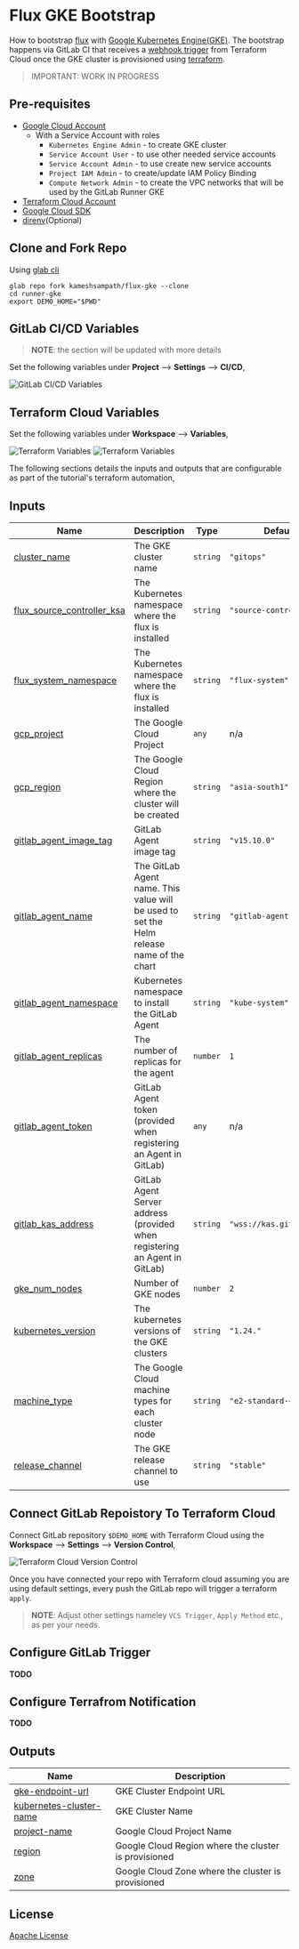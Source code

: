 # Flux GKE Bootstrap

How to bootstrap [flux](https://fluxcd.io) with [Google Kubernetes Engine(GKE)](https://cloud.google.com/kubernetes-engine). The bootstrap happens via GitLab CI that receives a [webhook trigger](https://docs.gitlab.com/ee/ci/triggers/#use-a-webhook-payload) from Terraform Cloud once the GKE cluster is provisioned using [terraform](https://terraform.build).

> IMPORTANT: WORK IN PROGRESS

## Pre-requisites

- [Google Cloud Account](https://cloud.google.com)
  - With a Service Account with roles
    - `Kubernetes Engine Admin`  - to create GKE cluster
    - `Service Account User`     - to use other needed service accounts
    - `Service Account Admin`    - to use create new service accounts
    - `Project IAM Admin`        - to create/update IAM Policy Binding
    - `Compute Network Admin`    - to create the VPC networks that will be used by the GitLab Runner GKE
- [Terraform Cloud Account](https://app.terraform.io/public/signup/account)
- [Google Cloud SDK](https://cloud.google.com/sdk)
- [direnv](https://direnv.net)(Optional)

## Clone and Fork Repo

Using [glab cli](https://gitlab.com/gitlab-org/cli)

```shell
glab repo fork kameshsampath/flux-gke --clone
cd runner-gke
export DEMO_HOME="$PWD"
```

## GitLab CI/CD Variables

>**NOTE**: the section will be updated with more details

Set the following variables under **Project** --> **Settings** --> **CI/CD**,

![GitLab CI/CD Variables](/docs/images/gitlab-cicd-variables.png)

## Terraform Cloud Variables

Set the following variables under **Workspace** --> **Variables**,

![Terraform Variables](/docs/images/tfcloud-variables.png)
![Terraform Variables](/docs/images/tfcloud-variables-2.png)

The following sections details the inputs and outputs that are configurable as part of the tutorial's terraform automation,

## Inputs

| Name | Description | Type | Default | Required |
|------|-------------|------|---------|:--------:|
| <a name="input_cluster_name"></a> [cluster\_name](#input\_cluster\_name) | The GKE cluster name | `string` | `"gitops"` | no |
| <a name="input_flux_source_controller_ksa"></a> [flux\_source\_controller\_ksa](#input\_flux\_source\_controller\_ksa) | The Kubernetes namespace where the flux is installed | `string` | `"source-controller"` | no |
| <a name="input_flux_system_namespace"></a> [flux\_system\_namespace](#input\_flux\_system\_namespace) | The Kubernetes namespace where the flux is installed | `string` | `"flux-system"` | no |
| <a name="input_gcp_project"></a> [gcp\_project](#input\_gcp\_project) | The Google Cloud Project | `any` | n/a | yes |
| <a name="input_gcp_region"></a> [gcp\_region](#input\_gcp\_region) | The Google Cloud Region where the cluster will be created | `string` | `"asia-south1"` | no |
| <a name="input_gitlab_agent_image_tag"></a> [gitlab\_agent\_image\_tag](#input\_gitlab\_agent\_image\_tag) | GitLab Agent image tag | `string` | `"v15.10.0"` | no |
| <a name="input_gitlab_agent_name"></a> [gitlab\_agent\_name](#input\_gitlab\_agent\_name) | The GitLab Agent name. This value will be used to set the Helm release name of the chart | `string` | `"gitlab-agent"` | no |
| <a name="input_gitlab_agent_namespace"></a> [gitlab\_agent\_namespace](#input\_gitlab\_agent\_namespace) | Kubernetes namespace to install the GitLab Agent | `string` | `"kube-system"` | no |
| <a name="input_gitlab_agent_replicas"></a> [gitlab\_agent\_replicas](#input\_gitlab\_agent\_replicas) | The number of replicas for the agent | `number` | `1` | no |
| <a name="input_gitlab_agent_token"></a> [gitlab\_agent\_token](#input\_gitlab\_agent\_token) | GitLab Agent token (provided when registering an Agent in GitLab) | `any` | n/a | yes |
| <a name="input_gitlab_kas_address"></a> [gitlab\_kas\_address](#input\_gitlab\_kas\_address) | GitLab Agent Server address (provided when registering an Agent in GitLab) | `string` | `"wss://kas.gitlab.com"` | no |
| <a name="input_gke_num_nodes"></a> [gke\_num\_nodes](#input\_gke\_num\_nodes) | Number of GKE nodes | `number` | `2` | no |
| <a name="input_kubernetes_version"></a> [kubernetes\_version](#input\_kubernetes\_version) | The kubernetes versions of the GKE clusters | `string` | `"1.24."` | no |
| <a name="input_machine_type"></a> [machine\_type](#input\_machine\_type) | The Google Cloud machine types for each cluster node | `string` | `"e2-standard-4"` | no |
| <a name="input_release_channel"></a> [release\_channel](#input\_release\_channel) | The GKE release channel to use | `string` | `"stable"` | no |

## Connect GitLab Repoistory To Terraform Cloud

Connect GitLab repository `$DEMO_HOME` with Terraform Cloud using the **Workspace** --> **Settings** --> **Version Control**,

![Terraform Cloud Version Control](/docs/images/tfcloud-vcs.png)

Once you have connected your repo with Terraform cloud assuming you are using default settings, every push the GitLab repo will trigger a terraform `apply`.

>**NOTE**: Adjust other settings nameley `VCS Trigger`, `Apply Method` etc., as per your needs.

## Configure GitLab Trigger

__TODO__

## Configure Terrafrom Notification

__TODO__

## Outputs

| Name | Description |
|------|-------------|
| <a name="output_gke-endpoint-url"></a> [gke-endpoint-url](#output\_gke-endpoint-url) | GKE Cluster Endpoint URL |
| <a name="output_kubernetes-cluster-name"></a> [kubernetes-cluster-name](#output\_kubernetes-cluster-name) | GKE Cluster Name |
| <a name="output_project-name"></a> [project-name](#output\_project-name) | Google Cloud Project Name |
| <a name="output_region"></a> [region](#output\_region) | Google Cloud Region where the cluster is provisioned |
| <a name="output_zone"></a> [zone](#output\_zone) | Google Cloud Zone where the cluster is provisioned |

## License

[Apache License](./../LICENSE)

